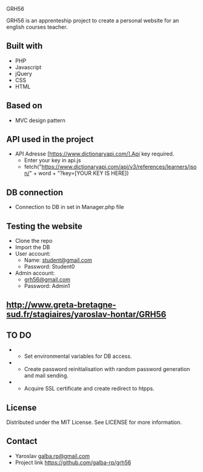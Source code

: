  GRH56

GRH56 is an apprenteship project to create a personal website for an english courses teacher.

## Built with
* PHP
* Javascript
* jQuery
* CSS
* HTML

## Based on
* MVC design pattern

## API used in the project 
* API Adresse [https://www.dictionaryapi.com/].Api key required.
    - Enter your key in api.js 
     -  fetch("https://www.dictionaryapi.com/api/v3/references/learners/json/" + word + "?key=[YOUR KEY IS HERE])

## DB connection
* Connection to DB in  set in Manager.php file

## Testing the website
* Clone the repo
* Import the DB
* User account: 
    - Name: student@gmail.com
    - Password: Student0
* Admin account:
    - grh56@gmail.com  
    - Password: Admin1
    
## http://www.greta-bretagne-sud.fr/stagiaires/yaroslav-hontar/GRH56

## TO DO
*  - Set environmental variables for DB access.
*  - Create password reinitialisation with random password generation and mail sending.
*  - Acquire SSL certificate and create redirect to htpps.

## License
Distributed under the MIT License. See LICENSE for more information.

## Contact

- Yaroslav <galba.rp@gmail.com>
- Project link <https://github.com/galba-rp/grh56>


